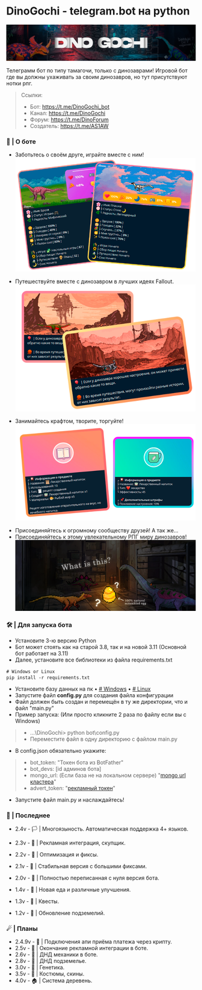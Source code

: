 # DinoGochi - telegram.bot на python
![-](images/preview/placeholder.png)

Телеграмм бот по типу тамагочи, только с динозаврами!
Игровой бот где вы должны ухаживать за своим динозавров, но тут присутствуют нотки рпг.

 > Ссылки:
 > - Бот: https://t.me/DinoGochi_bot
 > - Канал: https://t.me/DinoGochi
 > - Форум: https://t.me/DinoForum
 > - Создатель: https://t.me/AS1AW

### 🦕 | О боте

- Заботьтесь о своём друге, играйте вместе с ним!
![Профиль](images/preview/profile_i.png)

- Путешествуйте вместе с динозавром в лучших идеях Fallout.
![Путешествие](images/preview/journey_i.png)

- Занимайтесь крафтом, творите, торгуйте!
![Крафт](images/preview/craft_i.png)

<!-- - Покоряйте подземелья, сражайтесь с злыми тварями!
![Подземелья](images/preview/dungeons_i.png) -->

- Присоединяйтесь к огромному сообществу друзей! А так же...
- Присоединяйтесь к этому увлекательному РПГ миру динозавров!
![Сообщество](images/preview/community.png)


### 🛠 | Для запуска бота
- Установите 3-ю версию Python
- Бот может стоять как на старой 3.8, так и на новой 3.11 (Основной бот работает на 3.11)
- Далее, установите все библиотеки из файла requirements.txt
>
    # Windows or Linux
    pip install -r requirements.txt

- Установите базу данных на пк
• [# Windows](
    https://metanit.com/nosql/mongodb/1.2.php
   )
• [# Linux](
    https://www.dmosk.ru/miniinstruktions.php?mini=mongodb-ubuntu
   )
- Запустите файл **config.py** для создания файла конфигурации
- Файл должен быть создан и перемещён в ту же директории, что и файл "main.py"
- Пример запуска: (Или просто кликните 2 раза по файлу если вы с Windows)
> - ...\DinoGochi> python bot\config.py
> - Переместите файл в одну директорию с файлом main.py

- В config.json обязательно укажите: 
> - bot_token: "Токен бота из BotFather"
> - bot_devs: [id админов бота]
> - mongo_url: (Если база не на локальном сервере) "[mongo url кластера](https://gist.github.com/DeltaCoderr/0de27e6088822302dcb27db1827d64c1?permalink_comment_id=3676453)"
> - advert_token: "[рекламный токен](https://gramads.net/)"

- Запустите файл main.py и наслаждайтесь!

### 📜 | Последнее

- 2.4v - 🏳 | Многоязыность. Автоматическая поддержка 4+ языков.
- 2.3v - 🎫 | Рекламная интеграция, скупщик.
- 2.2v - 🎩 | Оптимизация и фиксы.
- 2.1v - 🍣 | Стабильная версия с большими фиксами.

- 2.0v - 🍡 | Полностью переписанная с нуля версия бота.
- 1.4v - 🌭 | Новая еда и различные улучшения.
- 1.3v - 📜 | Квесты.
- 1.2v - 🗻 | Обновление подземелий.

### ☄ | Планы

- 2.4.9v - 👑 | Подключения апи приёма платежа через крипту.
- 2.5v - 🎰 | Окончание рекламной интеграции в боте.
- 2.6v - 🎲 | ДНД механики в боте.
- 2.8v - 🗻 | ДНД подземелье.
- 3.0v - 🧬 | Генетика.
- 3.5v - 🧥 | Костюмы, скины.
- 4.0v - 🏠 | Система деревень.